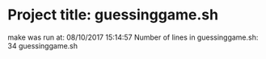# Project title:  guessinggame.sh
make was run at: 
08/10/2017 15:14:57
    Number of lines in guessinggame.sh: 
34 guessinggame.sh
